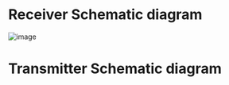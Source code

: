 # Receiver Schematic diagram
![image](https://github.com/user-attachments/assets/ca96777a-8c4b-40f1-95fd-9a0a234c7500)

# Transmitter Schematic diagram
